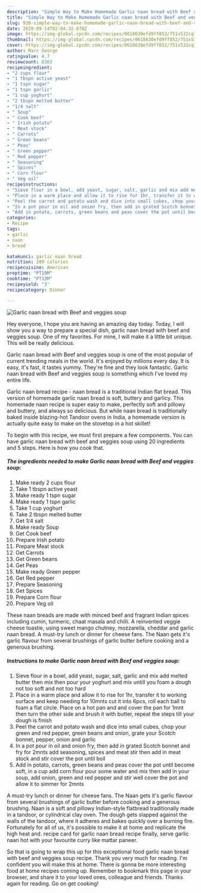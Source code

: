 ```yaml
---
description: "Simple Way to Make Homemade Garlic naan bread with Beef and veggies soup"
title: "Simple Way to Make Homemade Garlic naan bread with Beef and veggies soup"
slug: 938-simple-way-to-make-homemade-garlic-naan-bread-with-beef-and-veggies-soup
date: 2020-09-14T02:04:32.678Z
image: https://img-global.cpcdn.com/recipes/0618630efd9ff852/751x532cq70/garlic-naan-bread-with-beef-and-veggies-soup-recipe-main-photo.jpg
thumbnail: https://img-global.cpcdn.com/recipes/0618630efd9ff852/751x532cq70/garlic-naan-bread-with-beef-and-veggies-soup-recipe-main-photo.jpg
cover: https://img-global.cpcdn.com/recipes/0618630efd9ff852/751x532cq70/garlic-naan-bread-with-beef-and-veggies-soup-recipe-main-photo.jpg
author: Marc George
ratingvalue: 4.7
reviewcount: 8363
recipeingredient:
- "2 cups flour"
- "1 tbspn active yeast"
- "1 tspn sugar"
- "1 tspn garlic"
- "1 cup yoghurt"
- "2 tbspn melted butter"
- "1/4 salt"
- " Soup"
- " Cook beef"
- " Irish potato"
- " Meat stock"
- " Carrots"
- " Green beans"
- " Peas"
- " Green pepper"
- " Red pepper"
- " Seasoning"
- " Spices"
- " Corn flour"
- " Veg oil"
recipeinstructions:
- "Sieve flour in a bowl, add yeast, sugar, salt, garlic and mix add melted butter then mix then pour your yoghurt and mix untill you foam a dough not too soft and not too hard"
- "Place in a warm place and allow it to rise for 1hr, transfer it to working surface and keep needing for 10mnts cut it into 6pcs, roll each ball to foam a flat circle. Place on a hot pan and and cover the pan for 1mnt then turn the other side and brush it with butter, repeat the steps till your dough is finish"
- "Peel the carrot and potato wash and dice into small cubes, chop your green and red pepper, green beans and onion, grate your Scotch bonnet, pepper, onion and garlic"
- "In a pot pour in oil and onion fry, then add in grated Scotch bonnet and fry for 2mnts add seasoning, spices and meat stir then add in meat stock and stir cover the pot until boil"
- "Add in potato, carrots, green beans and peas cover the pot until become soft, in a cup add corn flour pour some water and mix then add in your soup, add onion, green and red pepper and stir well cover the pot and allow it to simmer for 2mnts"
categories:
- Recipe
tags:
- garlic
- naan
- bread

katakunci: garlic naan bread 
nutrition: 289 calories
recipecuisine: American
preptime: "PT19M"
cooktime: "PT33M"
recipeyield: "3"
recipecategory: Dinner

---
```



![Garlic naan bread with Beef and veggies soup](https://img-global.cpcdn.com/recipes/0618630efd9ff852/751x532cq70/garlic-naan-bread-with-beef-and-veggies-soup-recipe-main-photo.jpg)

Hey everyone, I hope you are having an amazing day today. Today, I will show you a way to prepare a special dish, garlic naan bread with beef and veggies soup. One of my favorites. For mine, I will make it a little bit unique. This will be really delicious.

Garlic naan bread with Beef and veggies soup is one of the most popular of current trending meals in the world. It's enjoyed by millions every day. It is easy, it's fast, it tastes yummy. They're fine and they look fantastic. Garlic naan bread with Beef and veggies soup is something which I've loved my entire life.

Garlic naan bread recipe - naan bread is a traditional Indian flat bread. This version of homemade garlic naan bread is soft, buttery and garlicy. This homemade naan recipe is super easy to make, perfectly soft and pillowy and buttery, and always so delicious. But while naan bread is traditionally baked inside blazing-hot Tandoor ovens in India, a homemade version is actually quite easy to make on the stovetop in a hot skillet!


To begin with this recipe, we must first prepare a few components. You can have garlic naan bread with beef and veggies soup using 20 ingredients and 5 steps. Here is how you cook that.

<!--inarticleads1-->

##### The ingredients needed to make Garlic naan bread with Beef and veggies soup:

1. Make ready 2 cups flour
1. Take 1 tbspn active yeast
1. Make ready 1 tspn sugar
1. Make ready 1 tspn garlic
1. Take 1 cup yoghurt
1. Take 2 tbspn melted butter
1. Get 1/4 salt
1. Make ready  Soup
1. Get  Cook beef
1. Prepare  Irish potato
1. Prepare  Meat stock
1. Get  Carrots
1. Get  Green beans
1. Get  Peas
1. Make ready  Green pepper
1. Get  Red pepper
1. Prepare  Seasoning
1. Get  Spices
1. Prepare  Corn flour
1. Prepare  Veg oil


These naan breads are made with minced beef and fragrant Indian spices including cumin, turmeric, chaat masala and chilli. A reinvented veggie cheese toastie, using sweet mango chutney, mozzarella, cheddar and garlic naan bread. A must-try lunch or dinner for cheese fans. The Naan gets it&#39;s garlic flavour from several brushings of garlic butter before cooking and a generous brushing. 

<!--inarticleads2-->

##### Instructions to make Garlic naan bread with Beef and veggies soup:

1. Sieve flour in a bowl, add yeast, sugar, salt, garlic and mix add melted butter then mix then pour your yoghurt and mix untill you foam a dough not too soft and not too hard
1. Place in a warm place and allow it to rise for 1hr, transfer it to working surface and keep needing for 10mnts cut it into 6pcs, roll each ball to foam a flat circle. Place on a hot pan and and cover the pan for 1mnt then turn the other side and brush it with butter, repeat the steps till your dough is finish
1. Peel the carrot and potato wash and dice into small cubes, chop your green and red pepper, green beans and onion, grate your Scotch bonnet, pepper, onion and garlic
1. In a pot pour in oil and onion fry, then add in grated Scotch bonnet and fry for 2mnts add seasoning, spices and meat stir then add in meat stock and stir cover the pot until boil
1. Add in potato, carrots, green beans and peas cover the pot until become soft, in a cup add corn flour pour some water and mix then add in your soup, add onion, green and red pepper and stir well cover the pot and allow it to simmer for 2mnts


A must-try lunch or dinner for cheese fans. The Naan gets it&#39;s garlic flavour from several brushings of garlic butter before cooking and a generous brushing. Naan is a soft and pillowy Indian-style flatbread traditionally made in a tandoor, or cylindrical clay oven. The dough gets slapped against the walls of the tandoor, where it adheres and bakes quickly over a burning fire. Fortunately for all of us, it&#39;s possible to make it at home and replicate the high heat and. recipe card for garlic naan bread recipe finally, serve garlic naan hot with your favourite curry like mattar paneer. 

So that is going to wrap this up for this exceptional food garlic naan bread with beef and veggies soup recipe. Thank you very much for reading. I'm confident you will make this at home. There is gonna be more interesting food at home recipes coming up. Remember to bookmark this page in your browser, and share it to your loved ones, colleague and friends. Thanks again for reading. Go on get cooking!
